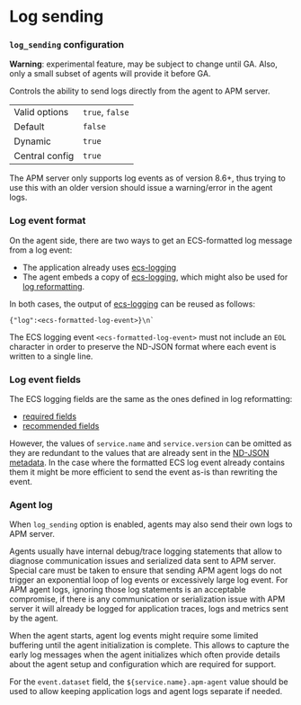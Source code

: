 # Log sending

### `log_sending` configuration

**Warning**: experimental feature, may be subject to change until GA. Also, only a small subset of agents will provide it before GA.

Controls the ability to send logs directly from the agent to APM server.

|                |                 |
|----------------|-----------------|
| Valid options  | `true`, `false` |
| Default        | `false`         |
| Dynamic        | `true`          |
| Central config | `true`          |

The APM server only supports log events as of version 8.6+, thus trying to use this with an older version should
issue a warning/error in the agent logs.

### Log event format

On the agent side, there are two ways to get an ECS-formatted log message from a log event:
- The application already uses [ecs-logging](https://github.com/elastic/ecs-logging)
- The agent embeds a copy of [ecs-logging](https://github.com/elastic/ecs-logging), which might also be used for [log reformatting](./log-reformatting.md).

In both cases, the output of [ecs-logging](https://github.com/elastic/ecs-logging) can be reused as follows:

```
{"log":<ecs-formatted-log-event>}\n`
```

The ECS logging event `<ecs-formatted-log-event>` must not include an `EOL` character in order to preserve the ND-JSON
format where each event is written to a single line.

### Log event fields

The ECS logging fields are the same as the ones defined in log reformatting:
- [required fields](./log-reformatting.md#required-fields)
- [recommended fields](./log-reformatting.md#recommended-fields)

However, the values of `service.name` and `service.version` can be omitted as they are redundant to the values that are
already sent in the [ND-JSON metadata](metadata.md). In the case where the formatted ECS log event already contains
them it might be more efficient to send the event as-is than rewriting the event.

### Agent log

When `log_sending` option is enabled, agents may also send their own logs to APM server.

Agents usually have internal debug/trace logging statements that allow to diagnose communication issues and serialized data
sent to APM server. Special care must be taken to ensure that sending APM agent logs do not trigger an exponential loop
of log events or excessively large log event.
For APM agent logs, ignoring those log statements is an acceptable compromise, if there is any communication or 
serialization issue with APM server it will already be logged for application traces, logs and metrics sent by the agent.

When the agent starts, agent log events might require some limited buffering until the agent initialization is complete.
This allows to capture the early log messages when the agent initializes which often provide details about the agent
setup and configuration which are required for support.

For the `event.dataset` field, the `${service.name}.apm-agent` value should be used to allow keeping application logs
and agent logs separate if needed.
